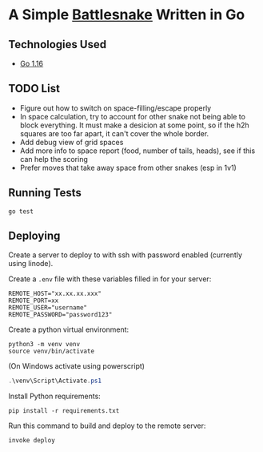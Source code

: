 # A Simple [Battlesnake](http://play.battlesnake.com?utm_source=github&utm_medium=readme&utm_campaign=go_starter&utm_content=homepage) Written in Go

## Technologies Used

* [Go 1.16](https://golang.org/)

## TODO List

* Figure out how to switch on space-filling/escape properly
* In space calculation, try to account for other snake not being able to block everything. It must
  make a desicion at some point, so if the h2h squares are too far apart, it can't cover the whole
  border.
* Add debug view of grid spaces
* Add more info to space report (food, number of tails, heads), see if this can help the scoring
* Prefer moves that take away space from other snakes (esp in 1v1)

## Running Tests

```shell
go test
```

## Deploying

Create a server to deploy to with ssh with password enabled (currently using linode).

Create a `.env` file with these variables filled in for your server:

```.env
REMOTE_HOST="xx.xx.xx.xxx"
REMOTE_PORT=xx
REMOTE_USER="username"
REMOTE_PASSWORD="password123"
```

Create a python virtual environment:

```shell
python3 -m venv venv
source venv/bin/activate
```

(On Windows activate using powerscript)

```ps1
.\venv\Script\Activate.ps1
```

Install Python requirements:

```shell
pip install -r requirements.txt
```

Run this command to build and deploy to the remote server:

```shell
invoke deploy
```

